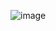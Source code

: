 

![image](https://github.com/jungry1/readme/assets/66970973/5503fa58-65dd-44d2-a7bf-b6b84a5915ed)

